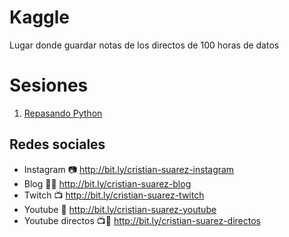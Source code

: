 # Kaggle
Lugar donde guardar notas de los directos de 100 horas de datos

# Sesiones

1. [Repasando Python](00-Repasando-python)

## Redes sociales

- Instagram 📷 http://bit.ly/cristian-suarez-instagram
- Blog ✍🏼 http://bit.ly/cristian-suarez-blog
- Twitch 📺 http://bit.ly/cristian-suarez-twitch
- Youtube 🎥 http://bit.ly/cristian-suarez-youtube
- Youtube directos 📺🎥 http://bit.ly/cristian-suarez-directos
